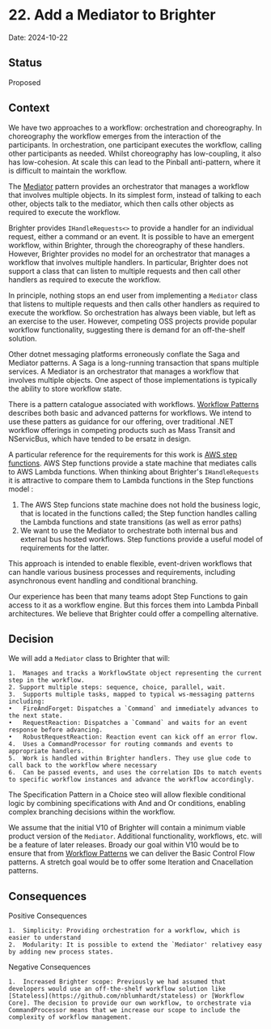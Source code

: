 # 22. Add a Mediator to Brighter 

Date: 2024-10-22

## Status

Proposed

## Context
We have two approaches to a workflow: orchestration and choreography. In choreography the workflow emerges from the interaction of the participants. In orchestration, one participant executes the workflow, calling other participants as needed. Whilst choreography has low-coupling, it also has low-cohesion. At scale this can lead to the Pinball anti-pattern, where it is difficult to maintain the workflow.

The [Mediator](https://www.oodesign.com/mediator-pattern) pattern provides an orchestrator that manages a workflow that involves multiple objects. In its simplest form, instead of talking to each other, objects talk to the mediator, which then calls other objects as required to execute the workflow.

Brighter provides `IHandleRequests<>` to provide a handler for an individual request, either a command or an event. It is possible to have an emergent workflow, within Brighter, through the choreography of these handlers. However, Brighter provides no model for an orchestrator that manages a workflow that involves multiple handlers. In particular, Brighter does not support a class that can listen to multiple requests and then call other handlers as required to execute the workflow.

In principle, nothing stops an end user from implementing a `Mediator` class that listens to multiple requests and then calls other handlers as required to execute the workflow.  So orchestration has always been viable, but left as an exercise to the user. However, competing OSS projects provide popular workflow functionality, suggesting there is demand for an off-the-shelf solution.

Other dotnet messaging platforms erroneously conflate the Saga and Mediator patterns. A Saga is a long-running transaction that spans multiple services. A Mediator is an orchestrator that manages a workflow that involves multiple objects. One aspect of those implementations is typically the ability to store workflow state. 

There is a pattern catalogue associated with workflows. [Workflow Patterns](http://www.workflowpatterns.com/patterns/control/index.php) describes both basic and advanced patterns for workflows. We intend to use these patters as guidance for our offering, over traditional .NET workflow offerings in competing products such as Mass Transit and NServicBus, which have tended to be ersatz in design.

A particular reference for the requirements for this work is [AWS step functions](https://states-language.net/spec.html). AWS Step functions provide a state machine that mediates calls to AWS Lambda functions. When thinking about Brighter's `IHandleRequests` it is attractive to compare them to Lambda functions in the Step functions model :

  1.  The AWS Step funcions state machine does not hold the business logic, that is located in the functions called; the Step function handles calling the Lambda functions and state transitions (as well as error paths)
  2.  We want to use the Mediator to orchestrate both internal bus and external bus hosted workflows. Step functions provide a useful model of requirements for the latter.

This approach is intended to enable flexible, event-driven workflows that can handle various business processes and requirements, including asynchronous event handling and conditional branching.

Our experience has been that many teams adopt Step Functions to gain access to it as a workflow engine. But this forces them into Lambda Pinball architectures. We believe that Brighter could offer a compelling alternative.

## Decision

We will add a `Mediator` class to Brighter that will: 

	1.	Manages and tracks a WorkflowState object representing the current step in the workflow.
    2. Support multiple steps: sequence, choice, parallel, wait.
	3.	Supports multiple tasks, mapped to typical ws-messaging patterns including:
	•	FireAndForget: Dispatches a `Command` and immediately advances to the next state.
	•	RequestReaction: Dispatches a `Command` and waits for an event response before advancing.
    •	RobustRequestReaction: Reaction event can kick off an error flow. 
	4.	Uses a CommandProcessor for routing commands and events to appropriate handlers.
    5.  Work is handled within Brighter handlers. They use glue code to call back to the workflow where necessary 
	6.	Can be passed events, and uses the correlation IDs to match events to specific workflow instances and advance the workflow accordingly.

The Specification Pattern in a Choice steo will allow flexible conditional logic by combining specifications with And and Or conditions, enabling complex branching decisions within the workflow.

We assume that the initial V10 of Brighter will contain a minimum viable product version of the `Mediator`. Additional functionality, workflows, etc. will be a feature of later releases. Broady our goal within V10 would be to ensure that from [Workflow Patterns](http://www.workflowpatterns.com/patterns/control/index.php) we can deliver the Basic Control Flow patterns. A stretch goal would be to offer some Iteration and Cnacellation patterns.

## Consequences

Positive Consequences

	1.	Simplicity: Providing orchestration for a workflow, which is easier to understand 
	2.	Modularity: It is possible to extend the `Mediator' relativey easy by adding new process states.

Negative Consequences

    1.  Increased Brighter scope: Previously we had assumed that developers would use an off-the-shelf workflow solution like [Stateless](https://github.com/nblumhardt/stateless) or [Workflow Core]. The decision to provide our own workflow, to orchestrate via CommandProcessor means that we increase our scope to include the complexity of workflow management.